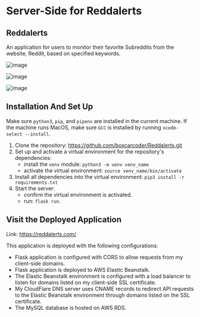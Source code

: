 # Server-Side for Reddalerts

## Reddalerts

An application for users to monitor their favorite Subreddits from the website, Reddit, based on specified keywords.

![image](https://user-images.githubusercontent.com/5587071/130664603-e4625320-6d93-48c0-9c96-f37f4f5e998b.png)

![image](https://user-images.githubusercontent.com/5587071/130667161-b3c9538a-4227-49a1-b7ce-d828784c3625.png)

![image](https://user-images.githubusercontent.com/5587071/130664934-53a7342d-8870-4173-a5ec-a3c68e7f89dd.png)

## Installation And Set Up

Make sure `python3`, `pip`, and `pipenv` are installed in the current machine.
If the machine runs MacOS, make sure `GCC` is installed by running `xcode-select --install`.

1. Clone the repository: https://github.com/boxcarcoder/Reddalerts.git
2. Set up and activate a virtual environment for the repository's dependencies:
    - install the `venv` module: `python3 -m venv venv_name`
    - activate the virtual environment: `source venv_name/bin/activate`
3. Install all dependencies into the virtual environment: `pip3 install -r requirements.txt`
4. Start the server: 
    - confirm the virtual environment is activated.
    - run: `flask run`.

## Visit the Deployed Application

Link: https://reddalerts.com/

This application is deployed with the following configurations:
- Flask application is configured with CORS to allow requests from my client-side domains.
- Flask application is deployed to AWS Elastic Beanstalk. 
- The Elastic Beanstalk environment is configured with a load balancer to listen for domains listed on my client-side SSL certificate.
- My CloudFlare DNS server uses CNAME records to redirect API requests to the Elastic Beanstalk environment through domains listed on the SSL certificate.
- The MySQL database is hosted on AWS RDS.
